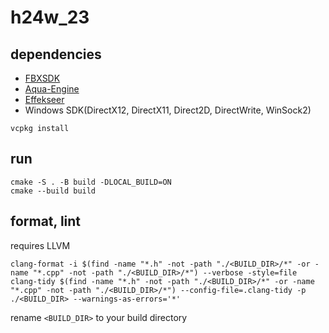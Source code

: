 # h24w_23

## dependencies

- [FBXSDK](https://aps.autodesk.com/developer/overview/fbx-sdk)
- [Aqua-Engine](https://github.com/kavos113/aqua-engine)
- [Effekseer](https://github.com/effekseer/Effekseer)
- Windows SDK(DirectX12, DirectX11, Direct2D, DirectWrite, WinSock2)

```shell
vcpkg install
```

## run

```shell
cmake -S . -B build -DLOCAL_BUILD=ON
cmake --build build
```

## format, lint

requires LLVM

```shell
clang-format -i $(find -name "*.h" -not -path "./<BUILD_DIR>/*" -or -name "*.cpp" -not -path "./<BUILD_DIR>/*") --verbose -style=file
clang-tidy $(find -name "*.h" -not -path "./<BUILD_DIR>/*" -or -name "*.cpp" -not -path "./<BUILD_DIR>/*") --config-file=.clang-tidy -p ./<BUILD_DIR> --warnings-as-errors='*'
```

rename `<BUILD_DIR>` to your build directory